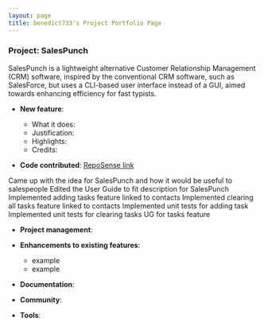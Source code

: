 ```yaml
---
layout: page
title: benedict733's Project Portfolio Page
---
```


### Project: SalesPunch

SalesPunch is a lightweight alternative Customer Relationship Management (CRM)
software, inspired by the conventional CRM software, such as SalesForce, but uses
a CLI-based user interface instead of a GUI, aimed towards enhancing efficiency
for fast typists.

* **New feature**:
    * What it does:
    * Justification:
    * Highlights:
    * Credits:

* **Code contributed**: [RepoSense link]()

Came up with the idea for SalesPunch and how it would be useful to salespeople
Edited the User Guide to fit description for SalesPunch
Implemented adding tasks feature linked to contacts
Implemented clearing all tasks feature linked to contacts
Implemented unit tests for adding task
Implemented unit tests for clearing tasks
UG for tasks feature

* **Project management**:

* **Enhancements to existing features**:
    * example
    * example

* **Documentation**:

* **Community**:

* **Tools**:
